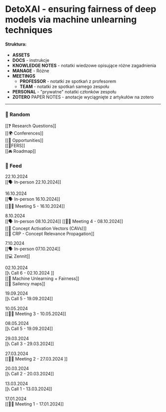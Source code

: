 
# DetoXAI - ensuring fairness of deep models via machine unlearning techniques

#### Struktura:
- **ASSETS**
- **DOCS** - instrukcje 
- **KNOWLEDGE NOTES** - notatki wiedzowe opisujące różne zagadnienia
- **MANAGE** - Różne 
- **MEETINGS**
	- **PROFESSOR** - notatki ze spotkań z profesorem
	- **TEAM** - notatki ze spotkań samego zespołu
- **PERSONAL** - "prywatne" notatki członków zespołu
- **ZOTERO** PAPER NOTES - anotacje wyciągnięte z artykułów na zotero

***
### 🏺 Random  
[[❓ Research Questions]]  
[[🌍 Conferences]]  
[[💫 Opportunities]]  
[[📑FERS]]  
[[🚘 Roadmap]]  

### 📰 Feed

22.10.2024  
[[🗣 In-person 22.10.2024]]  

16.10.2024  
[[🗣 In-person 16.10.2024]]  
[[👨‍🏫 Meeting 5 - 16.10.2024]]  

8.10.2024  
[[🗣 In-person 08.10.2024]]
[[👨‍🏫 Meeting 4 - 08.10.2024]]   
[[🧠 Concept Activation Vectors (CAVs)]]   
[[🧠 CRP - Concept Relevance Propagation]]   

7.10.2024  
[[🗣 In-person 07.10.2024]]  
[[💻 Zennit]]   

02.10.2024  
[[📞 Call 6 - 02.10.2024  ]]   
[[🧠 Machine Unlearning + Fairness]]    
[[🧠 Sailency maps]]   

19.09.2024  
[[📞 Call 5 - 19.09.2024]]  

10.05.2024  
[[👨‍🏫 Meeting 3 - 10.05.2024]]  

08.05.2024  
[[📞 Call 5 - 19.09.2024]]  

29.03.2024  
[[📞 Call 3 - 29.03.2024]]  

27.03.2024  
[[👨‍🏫 Meeting 2 - 27.03.2024 ]]  

20.03.2024  
[[📞 Call 2 - 20.03.2024]]  

13.03.2024  
[[📞 Call 1 - 13.03.2024]]  

17.01.2024  
[[👨‍🏫 Meeting 1 - 17.01.2024]]    


